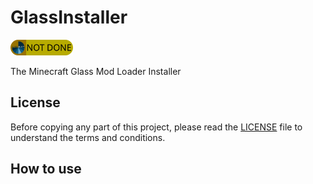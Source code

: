 # GlassInstaller

[<img alt="Status" src="https://raw.githubusercontent.com/Orbinuity/.github/main/status/not_done.png" width="100" height="25">](https://orbinuity.github.io/statusIcons)

The Minecraft Glass Mod Loader Installer

## License

Before copying any part of this project, please read the [LICENSE](./LICENSE) file to understand the terms and conditions.

## How to use

